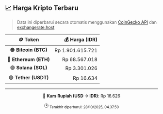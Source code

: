 

<!-- HARGA_KRIPTO -->
## 📈 Harga Kripto Terbaru

> Data ini diperbarui secara otomatis menggunakan [CoinGecko API](https://www.coingecko.com/) dan [exchangerate.host](https://exchangerate.host/)

<div align="center">

| 🪙 Token | 💰 Harga (IDR) |
|:------:|---------------:|
| 🟠 **Bitcoin (BTC)**   | Rp 1.901.615.721 |
| 🔵 **Ethereum (ETH)**  | Rp 68.567.018 |
| 🟣 **Solana (SOL)**    | Rp 3.301.026 |
| 🟢 **Tether (USDT)**   | Rp 16.634 |

---

💱 **Kurs Rupiah (USD → IDR)**: Rp 16.626

🕒 <sub>Terakhir diperbarui: 28/10/2025, 04.37.50</sub>

</div>
<!-- /HARGA_KRIPTO -->
